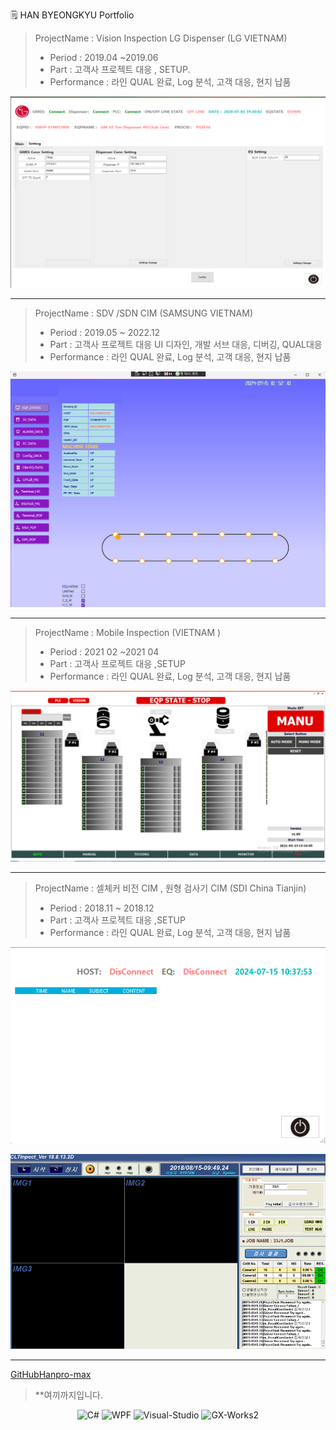 
<!--<img  alt="Portfolio" src="https://img.shields.io/badge/HAN BYEONGKYU-E34F26?style=for-the-badge&logo=Amazon Identity Access Management&logoColor=white" width="700" height="200">-->
<!--<img alt="Portfolio" src="https://img.shields.io/badge/portfolio-E34F26?style=for-the-badge&logo=amazon-aws&logoColor=white" width="100" height="50"> -->
:spiral_notepad:  HAN BYEONGKYU Portfolio

>ProjectName : Vision Inspection LG Dispenser (LG VIETNAM)
>- Period : 2019.04 ~2019.06
>- Part : 고객사 프로젝트 대응 , SETUP.
>- Performance : 라인 QUAL 완료, Log 분석, 고객 대응, 현지 납품

![Github logo](/images/LG.png) 

---

>ProjectName : SDV /SDN CIM (SAMSUNG VIETNAM)
>- Period : 2019.05 ~ 2022.12
>- Part : 고객사 프로젝트 대응 UI 디자인, 개발 서브 대응, 디버깅, QUAL대응
>- Performance : 라인 QUAL 완료, Log 분석, 고객 대응, 현지 납품

![Github logo](/images/INSPECTION_SDV.png) 

---

>ProjectName : Mobile Inspection  (VIETNAM )
>- Period : 2021 02 ~2021 04
>- Part : 고객사 프로젝트 대응 ,SETUP
>- Performance : 라인 QUAL 완료, Log 분석, 고객 대응, 현지 납품

![Github logo](/images/wafermain1.GIF) 

---

>ProjectName : 셀체커 비전 CIM , 원형 검사기 CIM (SDI China Tianjin)
>- Period : 2018.11 ~ 2018.12
>- Part : 고객사 프로젝트 대응 ,SETUP
>- Performance : 라인 QUAL 완료, Log 분석, 고객 대응, 현지 납품

![Github logo](/images/CELLCHECKER1.png) 

![Github logo](/images/CELLUI.png) 

---

[GitHubHanpro-max](https://github.com/hanpro-max)


> **여끼까지입니다.
> 

<!-- ![C#](https://img.shields.io/badge/C%23-FFCCCC) ![WPF](https://img.shields.io/badge/WPF%20-8A2BE2)  일반적인 표현 -->

<p align="center">
  <img src="https://img.shields.io/badge/C%23-FFCCCC" alt="C#">
  <img src="https://img.shields.io/badge/WPF-8A2BE2" alt="WPF">
  <img src="https://img.shields.io/badge/Visual-Studio-blue" alt="Visual-Studio">
  <img src="https://img.shields.io/badge/GX-Works2-blue" alt="GX-Works2">
</p>




<!-- <img alt="이미지 대체 텍스트" src="https://img.shields.io/badge/기술명-배경색상코드?style=for-the-badge&logo=로고명&logoColor=로고색상"> -->
